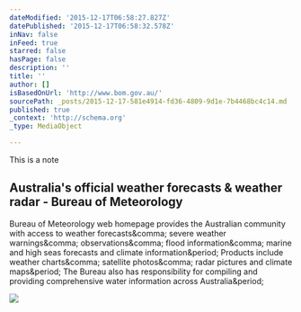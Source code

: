 ```yaml
---
dateModified: '2015-12-17T06:58:27.827Z'
datePublished: '2015-12-17T06:58:32.578Z'
inNav: false
inFeed: true
starred: false
hasPage: false
description: ''
title: ''
author: []
isBasedOnUrl: 'http://www.bom.gov.au/'
sourcePath: _posts/2015-12-17-581e4914-fd36-4809-9d1e-7b4468bc4c14.md
published: true
_context: 'http://schema.org'
_type: MediaObject

---
```

This is a note

<article style=""><h1>Australia's official weather forecasts &amp; weather radar - Bureau of Meteorology</h1><p>Bureau of Meteorology web homepage provides the Australian community with access to weather forecasts&amp;comma; severe weather warnings&amp;comma; observations&amp;comma; flood information&amp;comma; marine and high seas forecasts and climate information&amp;period; Products include weather charts&amp;comma; satellite photos&amp;comma; radar pictures and climate maps&amp;period; The Bureau also has responsibility for compiling and providing comprehensive water information across Australia&amp;period;</p><img src="http://www.bom.gov.au/assets-140/ico/bom_logo_social.gif" /></article>